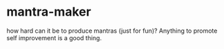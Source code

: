 # mantra-maker
how hard can it be to produce mantras (just for fun)?
Anything to promote self improvement is a good thing.

